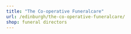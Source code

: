 ```yaml
---
title: "The Co-operative Funeralcare"
url: /edinburgh/the-co-operative-funeralcare/
shop: funeral directors
---
```

